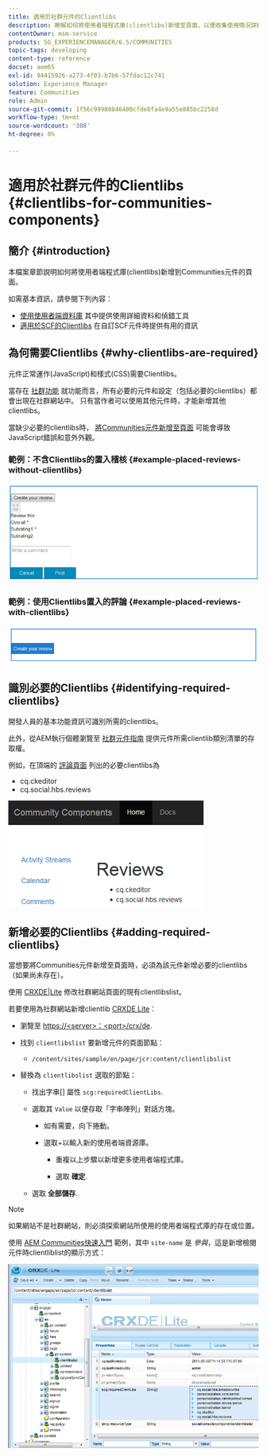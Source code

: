 ```yaml
---
title: 適用於社群元件的Clientlibs
description: 瞭解如何將使用者端程式庫(clientlibs)新增至頁面，以便收集使用情況詳細資訊，並將偵錯工具用於Communities元件。
contentOwner: msm-service
products: SG_EXPERIENCEMANAGER/6.5/COMMUNITIES
topic-tags: developing
content-type: reference
docset: aem65
exl-id: 94415926-a273-4f03-b7b6-57fdac12c741
solution: Experience Manager
feature: Communities
role: Admin
source-git-commit: 1f56c99980846400cfde8fa4e9a55e885bc2258d
workflow-type: tm+mt
source-wordcount: '388'
ht-degree: 0%

---
```


# 適用於社群元件的Clientlibs {#clientlibs-for-communities-components}

## 簡介 {#introduction}

本檔案章節說明如何將使用者端程式庫(clientlibs)新增到Communities元件的頁面。

如需基本資訊，請參閱下列內容：

* [使用使用者端資料庫](/help/sites-developing/clientlibs.md) 其中提供使用詳細資料和偵錯工具
* [適用於SCF的Clientlibs](/help/communities/client-customize.md#clientlibs) 在自訂SCF元件時提供有用的資訊


## 為何需要Clientlibs {#why-clientlibs-are-required}

元件正常運作(JavaScript)和樣式(CSS)需要Clientlibs。

當存在 [社群功能](/help/communities/functions.md) 就功能而言，所有必要的元件和設定（包括必要的clientlibs）都會出現在社群網站中。 只有當作者可以使用其他元件時，才能新增其他clientlibs。

當缺少必要的clientlibs時， [將Communities元件新增至頁面](/help/communities/author-communities.md) 可能會導致JavaScript錯誤和意外外觀。

### 範例：不含Clientlibs的置入稽核 {#example-placed-reviews-without-clientlibs}

![置入的評論](assets/placed-reviews.png)

### 範例：使用Clientlibs置入的評論 {#example-placed-reviews-with-clientlibs}

![reviews-clientlibs](assets/reviews-clientlibs.png)

## 識別必要的Clientlibs {#identifying-required-clientlibs}

開發人員的基本功能資訊可識別所需的clientlibs。

此外，從AEM執行個體瀏覽至 [社群元件指南](/help/communities/components-guide.md) 提供元件所需clientlib類別清單的存取權。

例如，在頂端的 [評論頁面](https://localhost:4502/content/community-components/en/reviews.html) 列出的必要clientlibs為

* cq.ckeditor
* cq.social.hbs.reviews

![clientlibs-reviews](assets/clientlibs-reviews.png)

## 新增必要的Clientlibs {#adding-required-clientlibs}

當想要將Communities元件新增至頁面時，必須為該元件新增必要的clientlibs （如果尚未存在）。

使用 [CRXDE|Lite](#using-crxde-lite) 修改社群網站頁面的現有clientlibslist。

若要使用為社群網站新增clientlib [CRXDE Lite](/help/sites-developing/developing-with-crxde-lite.md)：

* 瀏覽至 [https://&lt;server>：&lt;port>/crx/de](https://localhost:4502/crx/de).
* 找到 `clientlibslist` 要新增元件的頁面節點：

   * `/content/sites/sample/en/page/jcr:content/clientlibslist`

* 替換為 `clientlibslist` 選取的節點：

   * 找出字串[] 屬性 `scg:requiredClientLibs`.
   * 選取其 `Value` 以便存取「字串陣列」對話方塊。

      * 如有需要，向下捲動。
      * 選取+以輸入新的使用者端資源庫。

         * 重複以上步驟以新增更多使用者端程式庫。

         * 選取 **確定**.

   * 選取 **全部儲存**.

>[!NOTE]
>
>如果網站不是社群網站，則必須探索網站所使用的使用者端程式庫的存在或位置。

使用 [AEM Communities快速入門](/help/communities/getting-started.md) 範例，其中 `site-name` 是 *參與*，這是新增檢閱元件時clientliblist的顯示方式：

![review-component](assets/review-component.png)
